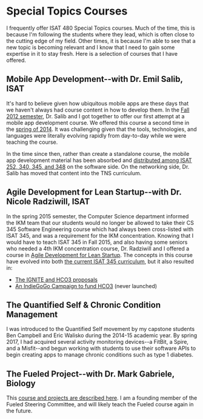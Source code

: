 # Special Topics Courses

I frequently offer ISAT 480 Special Topics courses. Much of the time, this is because I'm following the students where they lead, which is often close to the cutting edge of my field. Other times, it is because I'm able to see that a new topic is becoming relevant and I know that I need to gain some expertise in it to stay fresh. Here is a selection of courses that I have offered.

## Mobile App Development--with Dr. Emil Salib, ISAT

It's hard to believe given how ubiquitous mobile apps are these days that we haven't always had course content in how to develop them. In the [Fall 2012 semester](https://github.com/morphatic/isat-portfolio/raw/master/supporting_materials/syllabi/2012_3/2012_3_ISAT_480_0005_01_Syllabus.pdf), Dr. Salib and I got together to offer our first attempt at a mobile app development course. We offered this course a second time in the [spring of 2014](https://github.com/morphatic/isat-portfolio/raw/master/supporting_materials/syllabi/2014_1/2014_1_ISAT_480_0005_01_Syllabus.pdf). It was challenging given that the tools, technologies, and languages were literally evolving rapidly from day-to-day while we were teaching the course.

In the time since then, rather than create a standalone course, the mobile app development material has been absorbed and [distributed among ISAT 252, 340, 345, and 348](https://code4your.life) on the software side. On the networking side, Dr. Salib has moved that content into the TNS curriculum.

## Agile Development for Lean Startup--with Dr. Nicole Radziwill, ISAT

In the spring 2015 semester, the Computer Science department informed the IKM team that our students would no longer be allowed to take their CS 345 Software Engineering course which had always been cross-listed with ISAT 345, and was a requirement for the IKM concentration. Knowing that I would have to teach ISAT 345 in Fall 2015, and also having some seniors who needed a 4th IKM concentration course, Dr. Radziwill and I offered a course in [Agile Development for Lean Startup](https://github.com/morphatic/isat-portfolio/raw/master/supporting_materials/syllabi/2015_1/2015_1_ISAT_480_0007_01_Syllabus.pdf). The concepts in this course have evolved into both [the current ISAT 345 curriculum](https://code4your.life/syllabi/isat-345-software-engineering/), but it also resulted in:

* [The IGNITE and HCO3 proposals](/teaching/ignite.md)
* [An IndieGoGo Campaign to fund HCO3](https://www.indiegogo.com/project/preview/e39cfa10) (never launched)


## The Quantified Self & Chronic Condition Management

I was introduced to the Quantified Self movement by my capstone students Ben Campbell and Eric Walisko during the 2014-15 academic year. By spring 2017, I had acquired several activity monitoring devices--a FitBit, a Spire, and a Misfit--and begun working with students to use their software APIs to begin creating apps to manage chronic conditions such as type 1 diabetes.

## The Fueled Project--with Dr. Mark Gabriele, Biology

This [course and projects are described here](/teaching/fueled.md). I am a founding member of the Fueled Steering Committee, and will likely teach the Fueled course again in the future.